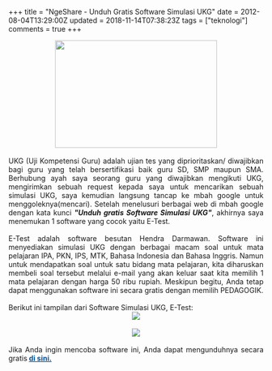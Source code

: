 +++
title = "NgeShare - Unduh Gratis Software Simulasi UKG"
date = 2012-08-04T13:29:00Z
updated = 2018-11-14T07:38:23Z
tags = ["teknologi"]
comments = true
+++

<center><img border="0" height="212" src="https://1.bp.blogspot.com/-HcXBikSIFn8/UBy_Jq1h13I/AAAAAAAACHg/5WuddGm-g4c/s320/etest1.jpg" width="320" /></center><br />
<div style="text-align: justify;">UKG (Uji Kompetensi Guru) adalah ujian tes yang diprioritaskan/ diwajibkan bagi guru yang telah bersertifikasi baik guru SD, SMP maupun SMA. Berhubung ayah saya seorang guru yang diwajibkan mengikuti UKG, mengirimkan sebuah request kepada saya untuk mencarikan sebuah simulasi UKG, saya kemudian langsung tancap ke mbah google untuk menggoleknya(mencari). Setelah menelusuri berbagai web di mbah google dengan kata kunci <b><i>"Unduh gratis Software Simulasi UKG"</i></b>, akhirnya saya menemukan 1 software yang cocok yaitu E-Test.<br /><br />
E-Test adalah software besutan Hendra Darmawan. Software ini menyediakan simulasi UKG dengan berbagai macam soal untuk mata pelajaran IPA, PKN, IPS, MTK, Bahasa Indonesia dan Bahasa Inggris. Namun untuk mendapatkan soal untuk satu bidang mata pelajaran, kita diharuskan membeli soal tersebut melalui e-mail yang akan keluar saat kita memilih 1 mata pelajaran dengan harga 50 ribu rupiah. Meskipun begitu, Anda tetap dapat menggunakan software ini secara gratis dengan memilih PEDAGOGIK.<br /><br />
Berikut ini tampilan dari Software Simulasi UKG, E-Test:<br />
<center><img border="0" src="https://3.bp.blogspot.com/-dQ_VO7HbtcY/UBy_SgYgv5I/AAAAAAAACHo/oEb488iIye8/s1600/etest2.jpg" /></center><br />
<center><img border="0" src="https://3.bp.blogspot.com/-E7ofP3Je7rQ/UBy_xftQToI/AAAAAAAACHw/TtwSYTyYHg0/s1600/etest3.jpg" /></center><br />
Jika Anda ingin mencoba software ini, Anda dapat mengunduhnya secara gratis<b><span style="color: #0b5394;"> <a href="http://www.mediafire.com/?lxpd1txyub2thkn" target="_blank"><span style="color: #0b5394;">di sini.</span></a></span></b></div>
